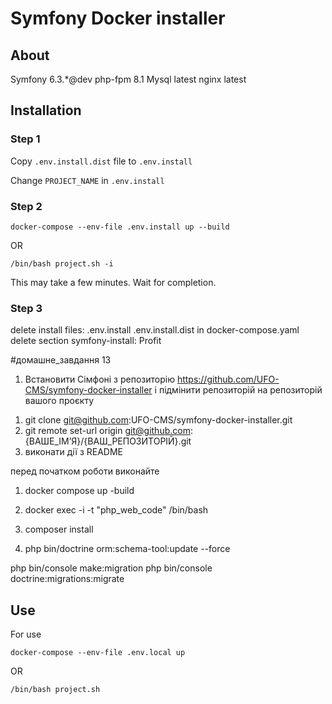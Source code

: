 # Symfony Docker installer

## About
Symfony 6.3.*@dev
php-fpm 8.1
Mysql latest
nginx latest

## Installation
### Step 1
Copy `.env.install.dist` file to `.env.install`

Change `PROJECT_NAME` in `.env.install`

### Step 2
```console
docker-compose --env-file .env.install up --build
```
OR
```console
/bin/bash project.sh -i
```

This may take a few minutes. Wait for completion.

### Step 3
delete install files:
.env.install
.env.install.dist
in docker-compose.yaml delete section symfony-install:
Profit


#домашне_завдання 13
1) Встановити Сімфоні з репозиторію https://github.com/UFO-CMS/symfony-docker-installer і підмінити репозиторій на репозиторій вашого проєкту
1. git clone git@github.com:UFO-CMS/symfony-docker-installer.git
2. git remote set-url origin git@github.com:{ВАШЕ_ІМʼЯ}/{ВАШ_РЕПОЗИТОРІЙ}.git
3. виконати дії з README

перед початком роботи виконайте
1. docker compose up -build

1. docker exec -i -t "php_web_code" /bin/bash
2. composer install
3. php bin/doctrine orm:schema-tool:update --force

php bin/console make:migration
php bin/console doctrine:migrations:migrate

## Use

For use
```console
docker-compose --env-file .env.local up
```
OR
```console
/bin/bash project.sh
```
